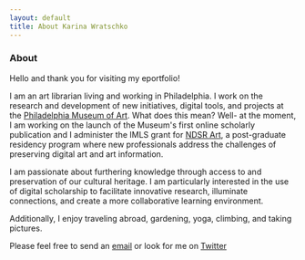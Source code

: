 ```yaml
---
layout: default
title: About Karina Wratschko
---
```

### About

Hello and thank you for visiting my eportfolio!

I am an art librarian living and working in Philadelphia. I work on the research and development of new initiatives, digital tools, and projects at the [Philadelphia Museum of Art](www.philamuseum.org). What does this mean? Well- at the moment, I am working on the launch of the Museum's first online scholarly publication and I administer the IMLS grant for [NDSR Art](http://ndsr-pma.arlisna.org/), a post-graduate residency program where new professionals address the challenges of preserving digital art and art information. 

I am passionate about furthering knowledge through access to and preservation of our cultural heritage. 
I am particularly interested in the use of digital scholarship to facilitate innovative research, illuminate connections, 
and create a more collaborative learning environment. 

Additionally, I enjoy traveling abroad, gardening, yoga, climbing, and taking pictures. 

Please feel free to send an [email](mailto:karina.wratschko@gmail.com) or look for me on [Twitter](https://twitter.com/karinanw)
	
	

